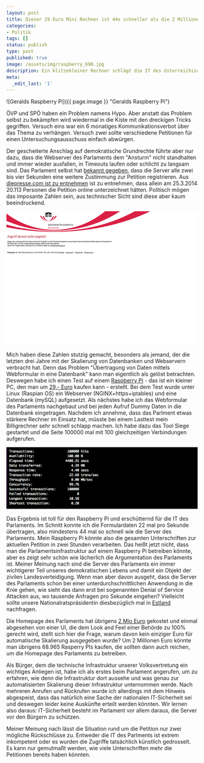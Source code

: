 ```yaml
---
layout: post
title: Dieser 29 Euro Mini Rechner ist 44x schneller als die 2 Millionen teure Parlamentshomepage
categories:
- Politik
tags: []
status: publish
type: post
published: true
image: /assets/img/raspberry_690.jpg
description: Ein klitzekleiner Rechner schlägt die IT des österreichischen Parlaments und ist dabei 24 mal schneller.
meta:
  _edit_last: '1'
---
```


![Geralds Raspberry Pi]({{ page.image }} "Geralds Raspberry Pi")

ÖVP und SPÖ haben ein Problem namens Hypo. Aber anstatt das Problem selbst zu bekämpfen wird wiedermal in die Kiste mit den dreckigen Tricks gegriffen. Versuch eins war ein 6 monatiges Kommunikationsverbot über das Thema zu verhängen. Versuch zwei sollte verschiedene Petitionen für einen Untersuchungsausschuss einfach abwürgen.

Der gescheiterte Anschlag auf demokratische Grundrechte führte aber nur dazu, dass die Webserver des Parlaments dem "Ansturm" nicht standhalten und immer wieder ausfallen, in Timeouts laufen oder schlicht zu langsam sind. Das Parlament selbst hat [bekannt gegeben](http://www.parlament.gv.at/PAKT/AKT/SCHLTHEM/THEMA/J2014/2014_03_25_Hypo_Petition.shtml), dass die Server alle zwei bis vier Sekunden eine weitere Zustimmung zur Petition registrieren. Aus [diepresse.com ist zu entnehmen](http://diepresse.com/home/politik/innenpolitik/1583252/HypoPetition_ParlamentsServer-extrem-uberlastet) ist zu entnehmen, dass allein am 25.3.2014 20.113 Personen die Petition online unterzeichnet hätten. Politisch mögen das imposante Zahlen sein, aus technischer Sicht sind diese aber kaum beeindruckend.

![Service anavailable](/assets/img/Oesterreichisches-Parlament---Service-Unavailable--503-.png "Service unavailable")

Mich haben diese Zahlen stutzig gemacht, besonders als jemand, der die letzten drei Jahre mit der Skalierung von Datenbanken und Webservern verbracht hat. Denn das Problem "Übertragung von Daten mittels Webformular in eine Datenbank" kann man eigentlich als gelöst betrachten. Deswegen habe ich einen Test auf einem [Raspberry Pi](http://www.raspberrypi.org/) - das ist ein kleiner PC, den man um [29,- Euro](http://www.reichelt.at/RASPBERRY-PI-B/3/index.html?&ACTION=3&LA=446&ARTICLE=133474&artnr=RASPBERRY+PI+B&SEARCH=raspberry) kaufen kann - erstellt. Bei dem Test wurde unter Linux (Raspian OS) ein Webserver (NGINX+https+iptables) und eine Datenbank (mySQL) aufgesetzt. Als nächstes habe ich das Webformular des Parlaments nachgebaut und bei jeden Aufruf Dummy Daten in die Datenbank eingetragen. Nachdem ich annehme, dass das Parlment etwas stärkere Rechner im Einsatz hat, müsste bei einem Lasttest mein Billigrechner sehr schnell schlapp machen. Ich habe dazu das Tool Siege gestartet und die Seite 100000 mal mit 100 gleichzeitigen Verbindungen aufgerufen.

![Test Ergebnis](/assets/img/raspberry_result.png "Test Ergebnis")

Das Ergebnis ist toll für den Raspberry Pi und erschütternd für die IT des Parlaments. Im Schnitt konnte ich die Formulardaten 22 mal pro Sekunde übertragen, also mindestens 44 mal so schnell wie die Server des Parlaments. Mein Raspberry Pi könnte also die gesamten Unterschriften zur aktuellen Petition in zwei Stunden verarbeiten. Das heißt jetzt nicht, dass man die Parlamentsinfrastruktur auf einem Raspberry Pi betreiben könnte, aber es zeigt sehr schön wie lächerlich die Argumentation des Parlaments ist. Meiner Meinung nach sind die Server des Parlaments ein immer wichtigerer Teil unseres demokratischen Lebens und damit ein Objekt der zivilen Landesverteidigung. Wenn man aber davon ausgeht, dass die Server des Parlaments schon bei einer unterdurchschnittlichen Anwendung in die Knie gehen, wie sieht das dann erst bei sogenannten Denial of Service Attacken aus, wo tausende Anfragen pro Sekunde eingehen? Vielleicht sollte unsere Nationalratspräsidentin diesbezüglich mal in [Estland](https://en.wikipedia.org/wiki/2007_cyberattacks_on_Estonia) nachfragen.

Die Homepage des Parlaments hat übrigens [2 Mio Euro](http://www.unzensuriert.at/content/005858-Prammers-Homepage-Flop-kostet-zwei-Millionen-Euro) gekostet und einmal abgesehen von einer UI, die dem Look and Feel einer Behörde zu 100% gerecht wird, stellt sich hier die Frage, warum davon kein einziger Euro für automatische Skalierung ausgegeben wurde? Um 2 Millionen Euro könnte man übrigens 68.965 Rasperry PIs kaufen, die sollten dann auch reichen, um die Homepage des Parlaments zu betreiben.

Als Bürger, dem die technische Infrastruktur unserer Volksvertretung ein wichtiges Anliegen ist, habe ich als erstes beim Parlament angerufen, um zu erfahren, wie denn die Infrastruktur dort aussehe und was genau zur automatisierten Skalierung dieser Infrastruktur unternommen werde. Nach mehreren Anrufen und Rückrufen wurde ich allerdings mit dem Hinweis abgespeist, dass das natürlich eine Sache der nationalen IT-Sicherheit sei und deswegen leider keine Auskünfte erteilt werden könnten. Wir lernen also daraus: IT-Sicherheit besteht im Parlament vor allem daraus, die Server vor den Bürgern zu schützen.

Meiner Meinung nach lässt die Situation rund um die Petition nur zwei mögliche Rückschlüsse zu. Entweder die IT des Parlments ist extrem inkompetent oder es wurden die Zugriffe tatsächlich künstlich gedrosselt. Es kann nur gemutmaßt werden, wie viele Unterschriften mehr die Petitionen bereits haben könnten.

